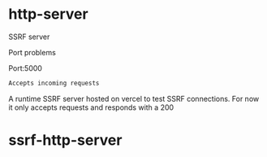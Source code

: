 # http-server

SSRF server

Port problems 

Port:5000

```bash
Accepts incoming requests 
```

A runtime SSRF server hosted on vercel to test SSRF connections. For now it only accepts requests and responds with a 200  
# ssrf-http-server
